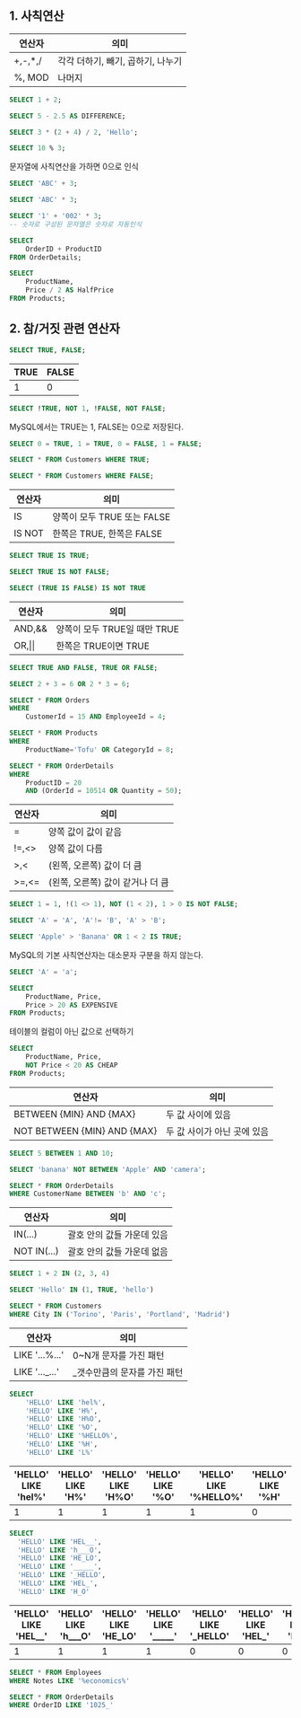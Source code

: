 ## 1. 사칙연산


연산자 | 의미 |
---------|----------|
 +,-,*,/ | 각각 더하기, 빼기, 곱하기, 나누기 | 
 %, MOD | 나머지 | 

```sql
SELECT 1 + 2;
```
```sql
SELECT 5 - 2.5 AS DIFFERENCE;
```
```sql
SELECT 3 * (2 + 4) / 2, 'Hello';
```
```sql
SELECT 10 % 3;
```
문자열에 사칙연산을 가하면 0으로 인식
```sql
SELECT 'ABC' + 3;
```
```sql
SELECT 'ABC' * 3;
```
```sql
SELECT '1' + '002' * 3;
-- 숫자로 구성된 문자열은 숫자로 자동인식
```
```sql
SELECT
    OrderID + ProductID
FROM OrderDetails;
```
```sql
SELECT
    ProductName,
    Price / 2 AS HalfPrice
FROM Products;
```

## 2. 참/거짓 관련 연산자
```sql
SELECT TRUE, FALSE;
```
|TRUE|FALSE|
|---|---|
1|0  
```sql
SELECT !TRUE, NOT 1, !FALSE, NOT FALSE;
```
MySQL에서는 TRUE는 1, FALSE는 0으로 저장된다.
```sql
SELECT 0 = TRUE, 1 = TRUE, 0 = FALSE, 1 = FALSE;
```
```sql
SELECT * FROM Customers WHERE TRUE;
```
```sql
SELECT * FROM Customers WHERE FALSE;
```
|연산자|의미|
|---|---|
|IS|양쪽이 모두 TRUE 또는 FALSE
|IS NOT|한쪽은 TRUE, 한쪽은 FALSE
```sql
SELECT TRUE IS TRUE;
```
```sql
SELECT TRUE IS NOT FALSE;
```
```sql
SELECT (TRUE IS FALSE) IS NOT TRUE
```

|연산자|의미
|---|---|
|AND,&&|양쪽이 모두 TRUE일 때만 TRUE
|OR,\|\||한쪽은 TRUE이면 TRUE

```sql
SELECT TRUE AND FALSE, TRUE OR FALSE;
```
```sql
SELECT 2 + 3 = 6 OR 2 * 3 = 6;
```
```sql
SELECT * FROM Orders
WHERE
    CustomerId = 15 AND EmployeeId = 4;
```
```sql
SELECT * FROM Products
WHERE
    ProductName='Tofu' OR CategoryId = 8;
```
```sql
SELECT * FROM OrderDetails
WHERE
    ProductID = 20
    AND (OrderId = 10514 OR Quantity = 50);
```
|연산자|의미|
|---|---|
|=|양쪽 값이 값이 같음|
|!=,<>|양쪽 값이 다름|
|>,<|(왼쪽, 오른쪽) 값이 더 큼|
|>=,<=|(왼쪽, 오른쪽) 값이 같거나 더 큼|
```sql
SELECT 1 = 1, !(1 <> 1), NOT (1 < 2), 1 > 0 IS NOT FALSE;
```
```sql
SELECT 'A' = 'A', 'A'!= 'B', 'A' > 'B';
```
```sql
SELECT 'Apple' > 'Banana' OR 1 < 2 IS TRUE;
```
MySQL의 기본 사칙연산자는 대소문자 구분을 하지 않는다.
```sql
SELECT 'A' = 'a';
```
```sql
SELECT
    ProductName, Price,
    Price > 20 AS EXPENSIVE
FROM Products;
```
테이블의 컬럼이 아닌 값으로 선택하기
```sql
SELECT
    ProductName, Price,
    NOT Price < 20 AS CHEAP
FROM Products;
```
|연산자|의미|
|---|---|
|BETWEEN {MIN} AND {MAX}|두 값 사이에 있음
|NOT BETWEEN {MIN} AND {MAX}|두 값 사이가 아닌 곳에 있음

```sql
SELECT 5 BETWEEN 1 AND 10;
```
```sql
SELECT 'banana' NOT BETWEEN 'Apple' AND 'camera';
```
```sql
SELECT * FROM OrderDetails
WHERE CustomerName BETWEEN 'b' AND 'c';
```

|연산자|의미|
|---|---|
|IN(...)|괄호 안의 값들 가운데 있음
|NOT IN(...)|괄호 안의 값들 가운데 없음
```sql
SELECT 1 + 2 IN (2, 3, 4)
```
```sql
SELECT 'Hello' IN (1, TRUE, 'hello')
```
```sql
SELECT * FROM Customers
WHERE City IN ('Torino', 'Paris', 'Portland', 'Madrid')
```
|연산자|의미|
|---|---|
|LIKE '...%...'|0~N개 문자를 가진 패턴
|LIKE '..._...'|_갯수만큼의 문자를 가진 패턴

```sql
SELECT
    'HELLO' LIKE 'hel%',
    'HELLO' LIKE 'H%',
    'HELLO' LIKE 'H%O',
    'HELLO' LIKE '%O',
    'HELLO' LIKE '%HELLO%',
    'HELLO' LIKE '%H',
    'HELLO' LIKE 'L%'
```
|'HELLO' LIKE 'hel%'|'HELLO' LIKE 'H%'|'HELLO' LIKE 'H%O'|'HELLO' LIKE '%O'|'HELLO' LIKE '%HELLO%'|'HELLO' LIKE '%H'|'HELLO' LIKE 'L%'|
|---|---|---|---|---|---|---|
1|1|1|1|1|0|0

```sql
SELECT
  'HELLO' LIKE 'HEL__',
  'HELLO' LIKE 'h___O',
  'HELLO' LIKE 'HE_LO',
  'HELLO' LIKE '_____',
  'HELLO' LIKE '_HELLO',
  'HELLO' LIKE 'HEL_',
  'HELLO' LIKE 'H_O'
```
|'HELLO' LIKE 'HEL__'|'HELLO' LIKE 'h___O'|'HELLO' LIKE 'HE_LO'|'HELLO' LIKE '_____'|'HELLO' LIKE '_HELLO'|'HELLO' LIKE 'HEL\_'|'HELLO' LIKE 'H_O'|
|---|---|---|---|---|---|---|
1|1|1|1|0|0|0

```sql
SELECT * FROM Employees
WHERE Notes LIKE '%economics%'
```
```sql
SELECT * FROM OrderDetails
WHERE OrderID LIKE '1025_'
```